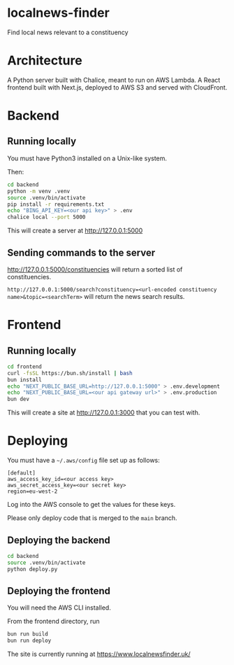 # localnews-finder

Find local news relevant to a constituency

# Architecture

A Python server built with Chalice, meant to run on AWS Lambda. A React frontend built with Next.js, deployed to AWS S3 and served with CloudFront.

# Backend

## Running locally

You must have Python3 installed on a Unix-like system.

Then:

```bash
cd backend
python -m venv .venv
source .venv/bin/activate
pip install -r requirements.txt
echo "BING_API_KEY=<our api key>" > .env
chalice local --port 5000
```

This will create a server at http://127.0.0.1:5000

## Sending commands to the server

http://127.0.0.1:5000/constituencies will return a sorted list of constituencies.

`http://127.0.0.1:5000/search?constituency=<url-encoded constituency name>&topic=<searchTerm>` will return the news search results.

# Frontend

## Running locally

```bash
cd frontend
curl -fsSL https://bun.sh/install | bash
bun install
echo "NEXT_PUBLIC_BASE_URL=http://127.0.0.1:5000" > .env.development
echo "NEXT_PUBLIC_BASE_URL=<our api gateway url>" > .env.production
bun dev
```

This will create a site at http://127.0.0.1:3000 that you can test with.

# Deploying

You must have a `~/.aws/config` file set up as follows:

```
[default]
aws_access_key_id=<our access key>
aws_secret_access_key=<our secret key>
region=eu-west-2
```

Log into the AWS console to get the values for these keys.

Please only deploy code that is merged to the `main` branch.

## Deploying the backend

```bash
cd backend
source .venv/bin/activate
python deploy.py
```

## Deploying the frontend

You will need the AWS CLI installed.

From the frontend directory, run

```bash
bun run build
bun run deploy
```

The site is currently running at https://www.localnewsfinder.uk/
